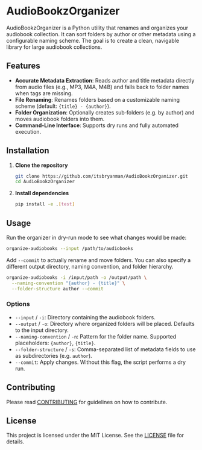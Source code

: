 # AudioBookzOrganizer

AudioBookzOrganizer is a Python utility that renames and organizes your audiobook collection. It can sort folders by author or other metadata using a configurable naming scheme. The goal is to create a clean, navigable library for large audiobook collections.

## Features

* **Accurate Metadata Extraction**: Reads author and title metadata directly from audio files (e.g., MP3, M4A, M4B) and falls back to folder names when tags are missing.
* **File Renaming**: Renames folders based on a customizable naming scheme (default: `{title} - {author}`).
* **Folder Organization**: Optionally creates sub‑folders (e.g. by author) and moves audiobook folders into them.
* **Command-Line Interface**: Supports dry runs and fully automated execution.

## Installation

1. **Clone the repository**
   ```bash
   git clone https://github.com/itsbryanman/AudioBookzOrganizer.git
   cd AudioBookzOrganizer
   ```
2. **Install dependencies**
   ```bash
   pip install -e .[test]
   ```

## Usage

Run the organizer in dry-run mode to see what changes would be made:

```bash
organize-audiobooks --input /path/to/audiobooks
```

Add `--commit` to actually rename and move folders. You can also specify a different output directory, naming convention, and folder hierarchy.

```bash
organize-audiobooks -i /input/path -o /output/path \
  --naming-convention "{author} - {title}" \
  --folder-structure author --commit
```

### Options

* `--input` / `-i`: Directory containing the audiobook folders.
* `--output` / `-o`: Directory where organized folders will be placed. Defaults to the input directory.
* `--naming-convention` / `-n`: Pattern for the folder name. Supported placeholders: `{author}`, `{title}`.
* `--folder-structure` / `-s`: Comma-separated list of metadata fields to use as subdirectories (e.g. `author`).
* `--commit`: Apply changes. Without this flag, the script performs a dry run.

## Contributing

Please read [CONTRIBUTING](CONTRIBUTING.md) for guidelines on how to contribute.

## License

This project is licensed under the MIT License. See the [LICENSE](LICENSE) file for details.
